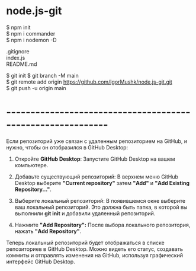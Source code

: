# node.js-git

$ npm init  
$ npm i commander  
$ npm i nodemon -D

.gitignore  
index.js  
README.md

$ git init
$ git branch -M main  
$ git remote add origin https://github.com/IgorMushk/node.js-git.git  
$ git push -u origin main

# -----------------------------------------------------------
Если репозиторий уже связан с удаленным репозиторием на GitHub, и нужно, чтобы он отобразился в GitHub Desktop:

1. Откройте **GitHub Desktop**:
Запустите GitHub Desktop на вашем компьютере.

2. Добавьте существующий репозиторий:
В верхнем меню GitHub Desktop выберите **"Current repository"** затем **"Add"** и **"Add Existing Repository..."**.

3. Выберите локальный репозиторий:
В появившемся окне выберите ваш локальный репозиторий. Это должна быть папка, в которой вы выполнили **git init** и добавили удаленный репозиторий.

4. Нажмите **"Add Repository":**
После выбора локального репозитория, нажать **"Add Repository"**.

Теперь  локальный репозиторий будет отображаться в списке репозиториев в GitHub Desktop. Можно видеть его статус, создавать коммиты и отправлять изменения на GitHub, используя графический интерфейс GitHub Desktop.





